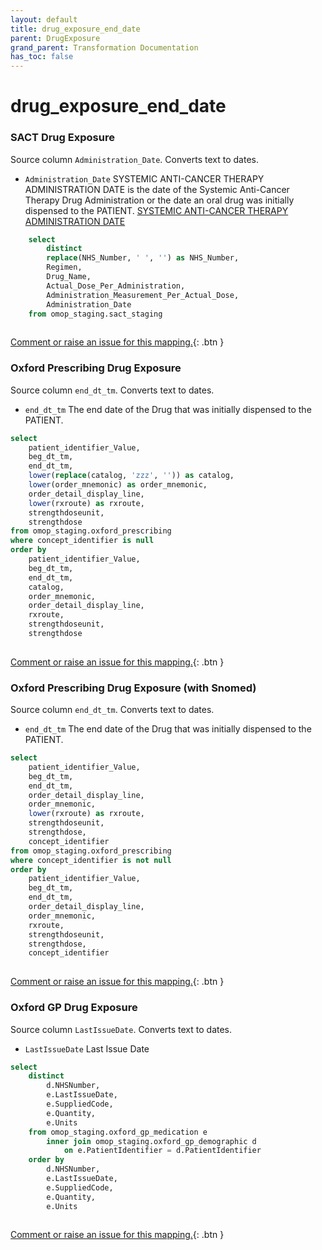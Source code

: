 ```yaml
---
layout: default
title: drug_exposure_end_date
parent: DrugExposure
grand_parent: Transformation Documentation
has_toc: false
---
```

# drug_exposure_end_date
### SACT Drug Exposure
Source column  `Administration_Date`.
Converts text to dates.

* `Administration_Date` SYSTEMIC ANTI-CANCER THERAPY ADMINISTRATION DATE is the date of the Systemic Anti-Cancer Therapy Drug Administration or the date an oral drug was initially dispensed to the PATIENT. [SYSTEMIC ANTI-CANCER THERAPY ADMINISTRATION DATE](https://www.datadictionary.nhs.uk/data_elements/systemic_anti-cancer_therapy_administration_date.html)

```sql
	select
		distinct
		replace(NHS_Number, ' ', '') as NHS_Number,
		Regimen,
		Drug_Name,
		Actual_Dose_Per_Administration,
		Administration_Measurement_Per_Actual_Dose,
		Administration_Date
	from omop_staging.sact_staging
	
```


[Comment or raise an issue for this mapping.](https://github.com/answerdigital/oxford-omop-data-mapper/issues/new?title=OMOP%20DrugExposure%20table%20drug_exposure_end_date%20field%20SACT%20Drug%20Exposure%20mapping){: .btn }
### Oxford Prescribing Drug Exposure
Source column  `end_dt_tm`.
Converts text to dates.

* `end_dt_tm` The end date of the Drug that was initially dispensed to the PATIENT. 

```sql
select
	patient_identifier_Value,
	beg_dt_tm,
	end_dt_tm,
	lower(replace(catalog, 'zzz', '')) as catalog,
	lower(order_mnemonic) as order_mnemonic,
	order_detail_display_line,
	lower(rxroute) as rxroute,
	strengthdoseunit,
	strengthdose
from omop_staging.oxford_prescribing
where concept_identifier is null
order by
	patient_identifier_Value,
	beg_dt_tm,
	end_dt_tm,
	catalog,
	order_mnemonic,
	order_detail_display_line,
	rxroute,
	strengthdoseunit,
	strengthdose
	
```


[Comment or raise an issue for this mapping.](https://github.com/answerdigital/oxford-omop-data-mapper/issues/new?title=OMOP%20DrugExposure%20table%20drug_exposure_end_date%20field%20Oxford%20Prescribing%20Drug%20Exposure%20mapping){: .btn }
### Oxford Prescribing Drug Exposure (with Snomed)
Source column  `end_dt_tm`.
Converts text to dates.

* `end_dt_tm` The end date of the Drug that was initially dispensed to the PATIENT. 

```sql
select
	patient_identifier_Value,
	beg_dt_tm,
	end_dt_tm,
	order_detail_display_line,
	order_mnemonic,
	lower(rxroute) as rxroute,
	strengthdoseunit,
	strengthdose,
	concept_identifier
from omop_staging.oxford_prescribing
where concept_identifier is not null
order by
	patient_identifier_Value,
	beg_dt_tm,
	end_dt_tm,
	order_detail_display_line,
	order_mnemonic,
	rxroute,
	strengthdoseunit,
	strengthdose,
	concept_identifier
	
```


[Comment or raise an issue for this mapping.](https://github.com/answerdigital/oxford-omop-data-mapper/issues/new?title=OMOP%20DrugExposure%20table%20drug_exposure_end_date%20field%20Oxford%20Prescribing%20Drug%20Exposure%20(with%20Snomed)%20mapping){: .btn }
### Oxford GP Drug Exposure
Source column  `LastIssueDate`.
Converts text to dates.

* `LastIssueDate` Last Issue Date 

```sql
select
	distinct
		d.NHSNumber,
		e.LastIssueDate,
		e.SuppliedCode,
		e.Quantity,
		e.Units
	from omop_staging.oxford_gp_medication e
		inner join omop_staging.oxford_gp_demographic d
			on e.PatientIdentifier = d.PatientIdentifier
	order by
		d.NHSNumber,
		e.LastIssueDate,
		e.SuppliedCode,
		e.Quantity,
		e.Units
	
```


[Comment or raise an issue for this mapping.](https://github.com/answerdigital/oxford-omop-data-mapper/issues/new?title=OMOP%20DrugExposure%20table%20drug_exposure_end_date%20field%20Oxford%20GP%20Drug%20Exposure%20mapping){: .btn }
